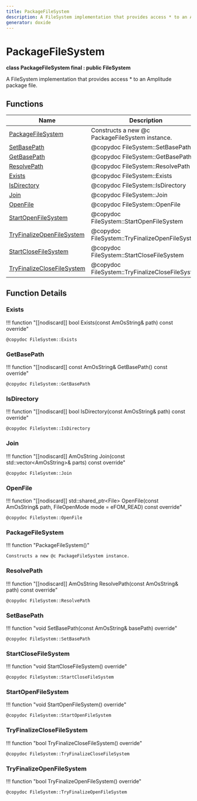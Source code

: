 ```yaml
---
title: PackageFileSystem
description: A FileSystem implementation that provides access * to an Amplitude package file. 
generator: doxide
---
```



# PackageFileSystem

**class  PackageFileSystem final : public FileSystem**


A FileSystem implementation that provides access
     * to an Amplitude package file.
     




## Functions

| Name | Description |
| ---- | ----------- |
| [PackageFileSystem](#PackageFileSystem) | Constructs a new @c PackageFileSystem instance.  |
| [SetBasePath](#SetBasePath) |  @copydoc FileSystem::SetBasePath  |
| [GetBasePath](#GetBasePath) |  @copydoc FileSystem::GetBasePath  |
| [ResolvePath](#ResolvePath) |  @copydoc FileSystem::ResolvePath  |
| [Exists](#Exists) |  @copydoc FileSystem::Exists  |
| [IsDirectory](#IsDirectory) |  @copydoc FileSystem::IsDirectory  |
| [Join](#Join) |  @copydoc FileSystem::Join  |
| [OpenFile](#OpenFile) |  @copydoc FileSystem::OpenFile  |
| [StartOpenFileSystem](#StartOpenFileSystem) |  @copydoc FileSystem::StartOpenFileSystem  |
| [TryFinalizeOpenFileSystem](#TryFinalizeOpenFileSystem) |  @copydoc FileSystem::TryFinalizeOpenFileSystem  |
| [StartCloseFileSystem](#StartCloseFileSystem) |  @copydoc FileSystem::StartCloseFileSystem  |
| [TryFinalizeCloseFileSystem](#TryFinalizeCloseFileSystem) |  @copydoc FileSystem::TryFinalizeCloseFileSystem  |

## Function Details

### Exists<a name="Exists"></a>
!!! function "[[nodiscard]] bool Exists(const AmOsString&amp; path) const override"

    
    @copydoc FileSystem::Exists
            
    

### GetBasePath<a name="GetBasePath"></a>
!!! function "[[nodiscard]] const AmOsString&amp; GetBasePath() const override"

    
    @copydoc FileSystem::GetBasePath
            
    

### IsDirectory<a name="IsDirectory"></a>
!!! function "[[nodiscard]] bool IsDirectory(const AmOsString&amp; path) const override"

    
    @copydoc FileSystem::IsDirectory
            
    

### Join<a name="Join"></a>
!!! function "[[nodiscard]] AmOsString Join(const std::vector&lt;AmOsString&gt;&amp; parts) const override"

    
    @copydoc FileSystem::Join
            
    

### OpenFile<a name="OpenFile"></a>
!!! function "[[nodiscard]] std::shared_ptr&lt;File&gt; OpenFile(const AmOsString&amp; path, FileOpenMode mode = eFOM_READ) const override"

    
    @copydoc FileSystem::OpenFile
            
    

### PackageFileSystem<a name="PackageFileSystem"></a>
!!! function "PackageFileSystem()"

    
    Constructs a new @c PackageFileSystem instance.
             
    
    
    

### ResolvePath<a name="ResolvePath"></a>
!!! function "[[nodiscard]] AmOsString ResolvePath(const AmOsString&amp; path) const override"

    
    @copydoc FileSystem::ResolvePath
            
    

### SetBasePath<a name="SetBasePath"></a>
!!! function "void SetBasePath(const AmOsString&amp; basePath) override"

    
    @copydoc FileSystem::SetBasePath
            
    

### StartCloseFileSystem<a name="StartCloseFileSystem"></a>
!!! function "void StartCloseFileSystem() override"

    
    @copydoc FileSystem::StartCloseFileSystem
            
    

### StartOpenFileSystem<a name="StartOpenFileSystem"></a>
!!! function "void StartOpenFileSystem() override"

    
    @copydoc FileSystem::StartOpenFileSystem
            
    

### TryFinalizeCloseFileSystem<a name="TryFinalizeCloseFileSystem"></a>
!!! function "bool TryFinalizeCloseFileSystem() override"

    
    @copydoc FileSystem::TryFinalizeCloseFileSystem
            
    

### TryFinalizeOpenFileSystem<a name="TryFinalizeOpenFileSystem"></a>
!!! function "bool TryFinalizeOpenFileSystem() override"

    
    @copydoc FileSystem::TryFinalizeOpenFileSystem
            
    

